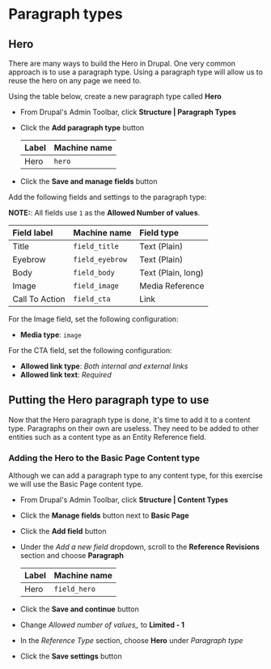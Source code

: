 # Paragraph types

## Hero

There are many ways to build the Hero in Drupal. One very common approach is to use a paragraph type. Using a paragraph type will allow us to reuse the hero on any page we need to.

Using the table below, create a new paragraph type called **Hero**

* From Drupal's Admin Toolbar, click **Structure \| Paragraph Types**
* Click the **Add paragraph type** button

  | Label | Machine name |
  | :--- | :--- |
  | Hero | `hero` |

* Click the **Save and manage fields** button

Add the following fields and settings to the paragraph type:

**NOTE:**: All fields use `1` as the **Allowed Number of values**.

| Field label | Machine name | Field type |
| :--- | :--- | :--- |
| Title | `field_title` | Text \(Plain\) |
| Eyebrow | `field_eyebrow` | Text \(Plain\) |
| Body | `field_body` | Text \(Plain, long\) |
| Image | `field_image` | Media Reference |
| Call To Action | `field_cta` | Link |

For the Image field, set the following configuration:

* **Media type**: `image`

For the CTA field, set the following configuration:

* **Allowed link type**: _Both internal and external links_
* **Allowed link text**: _Required_

## Putting the Hero paragraph type to use

Now that the Hero paragraph type is done, it's time to add it to a content type. Paragraphs on their own are useless. They need to be added to other entities such as a content type as an Entity Reference field.

### Adding the Hero to the Basic Page Content type

Although we can add a paragraph type to any content type, for this exercise we will use the Basic Page content type.

* From Drupal's Admin Toolbar, click **Structure \| Content Types**
* Click the **Manage fields** button next to **Basic Page**
* Click the **Add field** button
* Under the _Add a new field_ dropdown, scroll to the **Reference Revisions** section and choose **Paragraph**

  | Label | Machine name |
  | :--- | :--- |
  | Hero | `field_hero` |

* Click the **Save and continue** button
* Change _Allowed number of values\__ to **Limited - 1**
* In the _Reference Type_ section, choose **Hero** under _Paragraph type_
* Click the **Save settings** button

